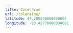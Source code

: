```yaml
---
title: Coleraine
url: /coleraine/
latitude: 47.288830000000004
longitude: -93.42770800000001
---
```

